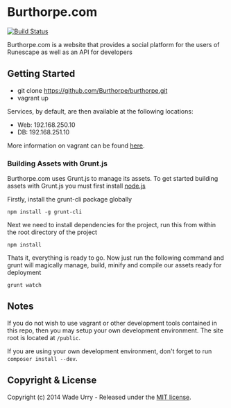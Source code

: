 # Burthorpe.com

[![Build Status](https://travis-ci.org/Burthorpe/burthorpe.svg?branch=master)](https://travis-ci.org/Burthorpe/burthorpe)

Burthorpe.com is a website that provides a social platform for the users of Runescape as well as an API for developers

## Getting Started

* git clone https://github.com/Burthorpe/burthorpe.git
* vagrant up

Services, by default, are then available at the following locations:

* Web: 192.168.250.10
* DB: 192.168.251.10

More information on vagrant can be found [here](http://www.vagrantup.com/).

### Building Assets with Grunt.js

Burthorpe.com uses Grunt.js to manage its assets. To get started building assets with Grunt.js you must first install [node.js](http://nodejs.org/)

Firstly, install the grunt-cli package globally

`npm install -g grunt-cli`

Next we need to install dependencies for the project, run this from within the root directory of the project

`npm install`

Thats it, everything is ready to go. Now just run the following command and grunt will magically manage, build, minify and compile our assets ready for deployment

`grunt watch`

## Notes

If you do not wish to use vagrant or other development tools contained in this repo, then you may setup your own development environment. The site root is located at `/public`.

If you are using your own development environment, don't forget to run `composer install --dev`.

## Copyright & License

Copyright (c) 2014 Wade Urry - Released under the [MIT license](LICENSE).
